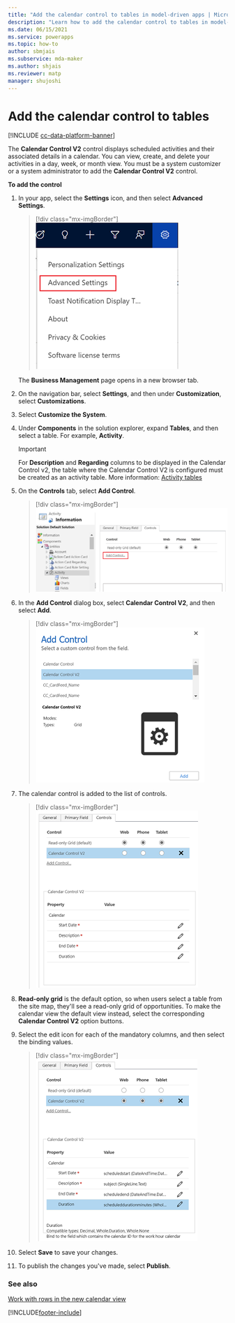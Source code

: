 ```yaml
---
title: "Add the calendar control to tables in model-driven apps | MicrosoftDocs"
description: "Learn how to add the calendar control to tables in model-driven apps."
ms.date: 06/15/2021
ms.service: powerapps
ms.topic: how-to
author: sbmjais
ms.subservice: mda-maker
ms.author: shjais
ms.reviewer: matp
manager: shujoshi
---
```


# Add the calendar control to tables

[!INCLUDE [cc-data-platform-banner](../../includes/cc-data-platform-banner.md)]

The **Calendar Control V2** control displays scheduled activities and their associated details in a calendar. You can view, create, and delete your activities in a day, week, or month view. You must be a system customizer or a system administrator to add the **Calendar Control V2** control.

**To add the control**

1.  In your app, select the **Settings** icon, and then select **Advanced Settings**.

    > [!div class="mx-imgBorder"]
    > ![Advanced settings.](media/advanced-settings.png "Advanced settings") 

    The **Business Management** page opens in a new browser tab.

2.  On the navigation bar, select **Settings**, and then under **Customization**, select **Customizations**.

3.  Select **Customize the System**.

4.  Under **Components** in the solution explorer, expand **Tables**, and then select a table. For example, **Activity**.

    > [!IMPORTANT]
    > For **Description** and **Regarding** columns to be displayed in the Calendar Control v2, the table where the Calendar Control V2 is configured must be created as an activity table. More information: [Activity tables](../data-platform/types-of-entities.md#activity-tables)

5.  On the **Controls** tab, select **Add Control**.

    > [!div class="mx-imgBorder"]
    > ![Add control command.](media/add-control.png "Add control command") 

6.  In the **Add Control** dialog box, select **Calendar Control V2**, and then select **Add**.

    > [!div class="mx-imgBorder"]
    > ![Add control dialog box.](media/add-cal-control.png "Add control dialog box")

7.  The calendar control is added to the list of controls.

    > [!div class="mx-imgBorder"]
    > ![Calendar control added.](media/cal-control-added.png "Calendar control added")

8.  **Read-only grid** is the default option, so when users select a table from the site map, they'll see a read-only grid of opportunities. To make the calendar view the default view instead, select the corresponding **Calendar Control V2** option buttons.

9.  Select the edit icon for each of the mandatory columns, and then select the binding values.

    > [!div class="mx-imgBorder"]
    > ![Binding values for mandatory columns.](media/bind-values.png "Binding values for mandatory columns")

10. Select **Save** to save your changes.

11. To publish the changes you've made, select **Publish**.

### See also

[Work with rows in the new calendar view](../../user/calendar-view.md)


[!INCLUDE[footer-include](../../includes/footer-banner.md)]